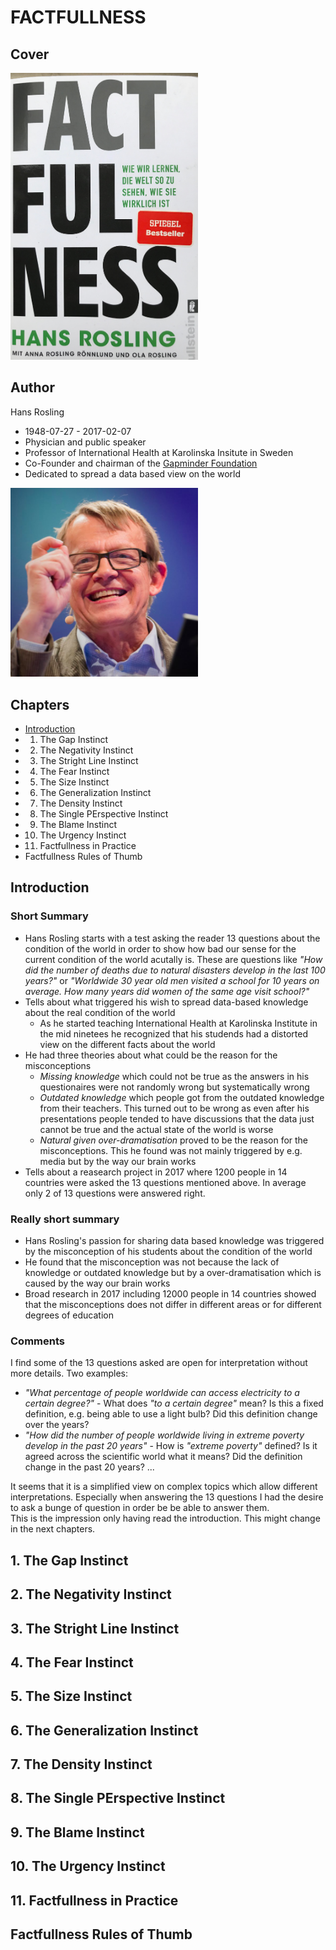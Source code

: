 # FACTFULLNESS

## Cover
<img src="./resources/factfullness.png" width="300px">

## Author
Hans Rosling
* 1948-07-27 - 2017-02-07
* Physician and public speaker
* Professor of International Health at Karolinska Insitute in Sweden
* Co-Founder and chairman of the [Gapminder Foundation](https://en.wikipedia.org/wiki/Gapminder_Foundation)
* Dedicated to spread a data based view on the world

<img src="./resources/factfullness_hans_rosling.png" width="300px">

## Chapters
* [Introduction](#Introduction)
*  1. The Gap Instinct
*  2. The Negativity Instinct
*  3. The Stright Line Instinct
*  4. The Fear Instinct
*  5. The Size Instinct
*  6. The Generalization Instinct
*  7. The Density Instinct
*  8. The Single PErspective Instinct
*  9. The Blame Instinct
*  10. The Urgency Instinct
*  11. Factfullness in Practice
*  Factfullness Rules of Thumb

## Introduction
### Short Summary
* Hans Rosling starts with a test asking the reader 13 questions about the condition of the world in order to show how bad our sense for the current condition of the world acutally is. These are questions like *"How did the number of deaths due to natural disasters develop in the last 100 years?"* or *"Worldwide 30 year old men visited a school for 10 years on average. How many years did women of the same age visit school?"*
* Tells about what triggered his wish to spread data-based knowledge about the real condition of the world
  * As he started teaching International Health at Karolinska Institute in the mid ninetees he recognized that his studends had a distorted view on the different facts about the world
* He had three theories about what could be the reason for the misconceptions
  * *Missing knowledge* which could not be true as the answers in his questionaires were not randomly wrong but systematically wrong
  * *Outdated knowledge* which people got from the outdated knowledge from their teachers. This turned out to be wrong as even after his presentations people tended to have discussions that the data just cannot be true and the actual state of the world is worse
  * *Natural given over-dramatisation* proved to be the reason for the misconceptions. This he found was not mainly triggered by e.g. media but by the way our brain works  
* Tells about a reasearch project in 2017 where 1200 people in 14 countries were asked the 13 questions mentioned above. In average only 2 of 13 questions were answered right.  


### Really short summary
* Hans Rosling's passion for sharing data based knowledge was triggered by the misconception of his students about the condition of the world
* He found that the misconception was not because the lack of knowledge or outdated knowledge but by a over-dramatisation which is caused by the way our brain works
* Broad research in 2017 including 12000 people in 14 countries showed that the misconceptions does not differ in different areas or for different degrees of education

### Comments
I find some of the 13 questions asked are open for interpretation without more details. Two examples:
* *"What percentage of people worldwide can access electricity to a certain degree?"* - What does *"to a certain degree"* mean? Is this a fixed definition, e.g. being able to use a light bulb? Did this definition change over the years?
* *"How did the number of people worldwide living in extreme poverty develop in the past 20 years"* - How is *"extreme poverty"* defined? Is it agreed across the scientific world what it means? Did the definition change in the past 20 years? ...  

It seems that it is a simplified view on complex topics which allow different interpretations. Especially when answering the 13 questions I had the desire to ask a bunge of question in order be be able to answer them.  
This is the impression only having read the introduction. This might change in the next chapters.

## 1. The Gap Instinct
## 2. The Negativity Instinct
## 3. The Stright Line Instinct
## 4. The Fear Instinct
## 5. The Size Instinct
## 6. The Generalization Instinct
## 7. The Density Instinct
## 8. The Single PErspective Instinct
## 9. The Blame Instinct
## 10. The Urgency Instinct
## 11. Factfullness in Practice
## Factfullness Rules of Thumb




